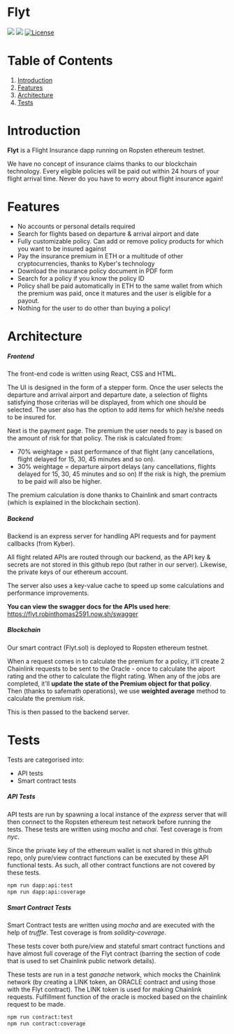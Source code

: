 # Flyt
![](https://img.shields.io/badge/nodejs-12.04-blue.svg)
![](https://img.shields.io/badge/solidity-0.5.8-red)
[![License](https://img.shields.io/badge/license-MIT-green.svg)](https://opensource.org/licenses/MIT)

# Table of Contents
1. [Introduction](#introduction)
2. [Features](#features)
3. [Architecture](#architecture)
4. [Tests](#tests)

# Introduction
**Flyt** is a Flight Insurance dapp running on Ropsten ethereum testnet.

We have no concept of insurance claims thanks to our blockchain technology. Every eligible policies will be paid out within 24 hours of your flight arrival time. Never do you have to worry about flight insurance again!

# Features
* No accounts or personal details required
* Search for flights based on departure & arrival airport and date
* Fully customizable policy. Can add or remove policy products for which you want to be insured against
* Pay the insurance premium in ETH or a multitude of other cryptocurrencies, thanks to Kyber's technology
* Download the insurance policy document in PDF form
* Search for a policy if you know the policy ID
* Policy shall be paid automatically in ETH to the same wallet from which the premium was paid, once it matures and the user is eligible for a payout.
* Nothing for the user to do other than buying a policy!

# Architecture

##### Frontend
The front-end code is written using React, CSS and HTML.

The UI is designed in the form of a stepper form. Once the user selects the departure and arrival airport and departure date, a selection of flights satisfying those criterias will be displayed, from which one should be selected. The user also has the option to add items for which he/she needs to be insured for.

Next is the payment page. The premium the user needs to pay is based on the amount of risk for that policy. The risk is calculated from:
- 70% weightage = past performance of that flight (any cancellations, flight delayed for 15, 30, 45 minutes and so on).
- 30% weightage = departure airport delays (any cancellations, flights delayed for 15, 30, 45 minutes and so on)
If the risk is high, the premium to be paid will also be higher.

The premium calculation is done thanks to Chainlink and smart contracts (which is explained in the blockchain section).

##### Backend
Backend is an express server for handling API requests and for payment callbacks (from Kyber).

All flight related APIs are routed through our backend, as the API key & secrets are not stored in this github repo (but rather in our server). Likewise, the private keys of our ethereum account.

The server also uses a key-value cache to speed up some calculations and performance improvements.

**You can view the swagger docs for the APIs used here**: https://flyt.robinthomas2591.now.sh/swagger

##### Blockchain
Our smart contract (Flyt.sol) is deployed to Ropsten ethereum testnet.

When a request comes in to calculate the premium for a policy, it'll create 2 Chainlink requests to be sent to the Oracle - once to calculate the aiport rating and the other to calculate the flight rating. When any of the jobs are completed, it'll **update the state of the Premium object for that policy**. Then (thanks to safemath operations), we use **weighted average** method to calculate the premium risk.

This is then passed to the backend server.

# Tests
Tests are categorised into:
- API tests
- Smart contract tests

##### API Tests
API tests are run by spawning a local instance of the *express* server that will then connect to the Ropsten ethereum test network before running the tests. These tests are written using *mocha* and *chai*. Test coverage is from *nyc*.

Since the private key of the ethereum wallet is not shared in this github repo, only pure/view contract functions can be executed by these API functional tests. As such, all other contract functions are not covered by these tests.

```sh
npm run dapp:api:test
npm run dapp:api:coverage
```

##### Smart Contract Tests
Smart Contract tests are written using *mocha* and are executed with the help of *truffle*. Test coverage is from *solidity-coverage*.

These tests cover both pure/view and stateful smart contract functions and have almost full coverage of the Flyt contract (barring the section of code that is used to set Chainlink public network details).

These tests are run in a test *ganache* network, which mocks the Chainlink network (by creating a LINK token, an ORACLE contract and using those with the Flyt contract). The LINK token is used for making Chainlink requests. Fulfillment function of the oracle is mocked based on the chainlink request to be made.

```sh
npm run contract:test
npm run contract:coverage
```
